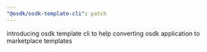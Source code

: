 ```yaml
---
"@osdk/osdk-template-cli": patch
---
```


introducing osdk template cli to help converting osdk application to marketplace templates
